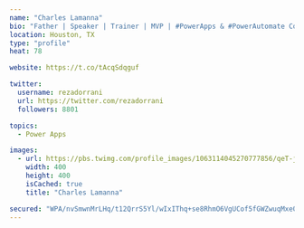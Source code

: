 ```yaml
---
name: "Charles Lamanna"
bio: "Father | Speaker | Trainer | MVP | #PowerApps & #PowerAutomate Community Super User | YouTuber Right-pointing triangle http://youtube.com/c/rezadorrani | Learn - Share - Clockwise rightwards and leftwards open circle arrows"
location: Houston, TX
type: "profile"
heat: 78

website: https://t.co/tAcqSdqguf

twitter:
  username: rezadorrani
  url: https://twitter.com/rezadorrani
  followers: 8801

topics:
  - Power Apps

images:
  - url: https://pbs.twimg.com/profile_images/1063114045270777856/qeT-jpWr_400x400.jpg
    width: 400
    height: 400
    isCached: true
    title: "Charles Lamanna"

secured: "WPA/nvSmwnMrLHq/t12QrrS5Yl/wIxIThq+se8RhmO6VgUCof5fGWZwuqMxe0lgoyjVBO07bfil57fEYemE+wVq+buRpzk1oMEoAEbMDDu228dfOXWmrkjO1jCx6GWBjWIxue+ePK1NTzY48c0if/8j5EaeDR2m1HJoPOMMMx5U47zZVBrj0K7EdlstuAfzsjGhL6FNIjlppkZlWZ3maKAwyqp+ZE+8vhT2z9o0DwAcEtRJzBTTdqowfAI9wNghfMceYpoN4i5XhMstaCmE0JfKKSTcw+BLwm+dsF2OdT/OSkKf4N07S3U6bKPxdzihsbnPDPz2qRZWZq58H929SC9LT4U2DdDS14unzm+o95p+zQ7uf9cYQ7IUqq6nzzdP2DhrJWHFOgcMylSz6ceXvolqXQTBd5LUNsY9M07Sj7gk=;PxN+Q11YqPTTu+sTqalEmQ=="
---
```


